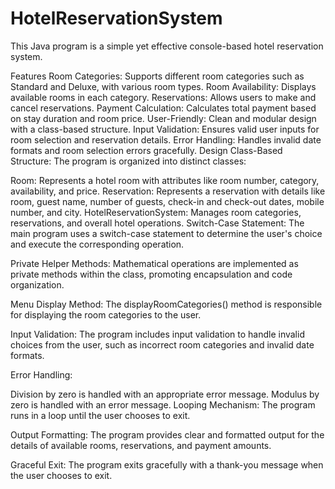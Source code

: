 # HotelReservationSystem

This Java program is a simple yet effective console-based hotel reservation system.

Features
Room Categories: Supports different room categories such as Standard and Deluxe, with various room types.
Room Availability: Displays available rooms in each category.
Reservations: Allows users to make and cancel reservations.
Payment Calculation: Calculates total payment based on stay duration and room price.
User-Friendly: Clean and modular design with a class-based structure.
Input Validation: Ensures valid user inputs for room selection and reservation details.
Error Handling: Handles invalid date formats and room selection errors gracefully.
Design
Class-Based Structure: The program is organized into distinct classes:

Room: Represents a hotel room with attributes like room number, category, availability, and price.
Reservation: Represents a reservation with details like room, guest name, number of guests, check-in and check-out dates, mobile number, and city.
HotelReservationSystem: Manages room categories, reservations, and overall hotel operations.
Switch-Case Statement: The main program uses a switch-case statement to determine the user's choice and execute the corresponding operation.

Private Helper Methods: Mathematical operations are implemented as private methods within the class, promoting encapsulation and code organization.

Menu Display Method: The displayRoomCategories() method is responsible for displaying the room categories to the user.

Input Validation: The program includes input validation to handle invalid choices from the user, such as incorrect room categories and invalid date formats.

Error Handling:

Division by zero is handled with an appropriate error message.
Modulus by zero is handled with an error message.
Looping Mechanism: The program runs in a loop until the user chooses to exit.

Output Formatting: The program provides clear and formatted output for the details of available rooms, reservations, and payment amounts.

Graceful Exit: The program exits gracefully with a thank-you message when the user chooses to exit.
